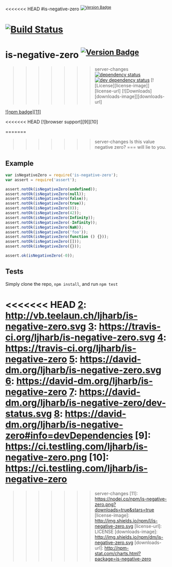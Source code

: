 <<<<<<< HEAD
#is-negative-zero <sup>[![Version Badge][2]][1]</sup>

[![Build Status][3]][4]
=======
# is-negative-zero <sup>[![Version Badge][2]][1]</sup>

>>>>>>> server-changes
[![dependency status][5]][6]
[![dev dependency status][7]][8]
[![License][license-image]][license-url]
[![Downloads][downloads-image]][downloads-url]

[![npm badge][11]][1]

<<<<<<< HEAD
[![browser support][9]][10]

=======
>>>>>>> server-changes
Is this value negative zero? === will lie to you.

## Example

```js
var isNegativeZero = require('is-negative-zero');
var assert = require('assert');

assert.notOk(isNegativeZero(undefined));
assert.notOk(isNegativeZero(null));
assert.notOk(isNegativeZero(false));
assert.notOk(isNegativeZero(true));
assert.notOk(isNegativeZero(0));
assert.notOk(isNegativeZero(42));
assert.notOk(isNegativeZero(Infinity));
assert.notOk(isNegativeZero(-Infinity));
assert.notOk(isNegativeZero(NaN));
assert.notOk(isNegativeZero('foo'));
assert.notOk(isNegativeZero(function () {}));
assert.notOk(isNegativeZero([]));
assert.notOk(isNegativeZero({}));

assert.ok(isNegativeZero(-0));
```

## Tests
Simply clone the repo, `npm install`, and run `npm test`

[1]: https://npmjs.org/package/is-negative-zero
<<<<<<< HEAD
[2]: http://vb.teelaun.ch/ljharb/is-negative-zero.svg
[3]: https://travis-ci.org/ljharb/is-negative-zero.svg
[4]: https://travis-ci.org/ljharb/is-negative-zero
[5]: https://david-dm.org/ljharb/is-negative-zero.svg
[6]: https://david-dm.org/ljharb/is-negative-zero
[7]: https://david-dm.org/ljharb/is-negative-zero/dev-status.svg
[8]: https://david-dm.org/ljharb/is-negative-zero#info=devDependencies
[9]: https://ci.testling.com/ljharb/is-negative-zero.png
[10]: https://ci.testling.com/ljharb/is-negative-zero
=======
[2]: http://versionbadg.es/inspect-js/is-negative-zero.svg
[3]: https://travis-ci.org/inspect-js/is-negative-zero.svg
[4]: https://travis-ci.org/inspect-js/is-negative-zero
[5]: https://david-dm.org/inspect-js/is-negative-zero.svg
[6]: https://david-dm.org/inspect-js/is-negative-zero
[7]: https://david-dm.org/inspect-js/is-negative-zero/dev-status.svg
[8]: https://david-dm.org/inspect-js/is-negative-zero#info=devDependencies
>>>>>>> server-changes
[11]: https://nodei.co/npm/is-negative-zero.png?downloads=true&stars=true
[license-image]: http://img.shields.io/npm/l/is-negative-zero.svg
[license-url]: LICENSE
[downloads-image]: http://img.shields.io/npm/dm/is-negative-zero.svg
[downloads-url]: http://npm-stat.com/charts.html?package=is-negative-zero

